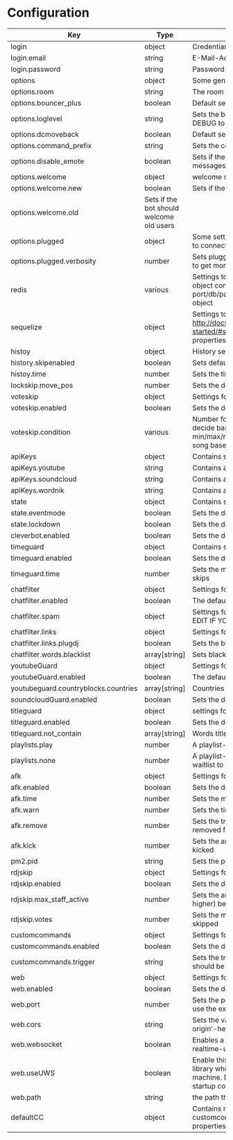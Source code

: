 # Configuration


|Key|Type|Description|
|---|---|---|
|login|object|Credentianls to login to plug.dj|
|login.email|string|E-Mail-Address to login|
|login.password|string|Password to login|
|options|object|Some general settings for the bot|
|options.room|string|The room to join|
|options.bouncer_plus|boolean|Default setting for Bouncer+|
|options.loglevel|string|Sets the bot's loglevel. Defaults to INFO, use DEBUG to for extended output|
|options.dcmoveback|boolean|Default setting for DCMoveBack|
|options.command_prefix|string|Sets the commandprefix, defaults to !|
|options.disable_emote|boolean|Sets if the bot should automatically delete all /me-messages from non-staff|
|options.welcome|object|welcome settings|
|options.welcome.new|boolean|Sets if the bot should welcome new users|
|options.welcome.old|Sets if the bot should welcome old users|
|options.plugged|object|Some settings for plugged, the underlying module to connect to plug.dj|
|options.plugged.verbosity|number|Sets plugged verbosity, defaults to 1, set it higher to get more messages|
|redis|various|Settings to connect to redis, pass a redis-url, or an object containing at least a host-value. To set port/db/password, just add these properties to the object|
|sequelize|object|Settings to connect to an SQL-database, refer to http://docs.sequelizejs.com/en/latest/docs/getting-started/#setting-up-a-connection for the properties|
|histoy|object|History settings|
|history.skipenabled|boolean|Sets default value for historyskip|
|histoy.time|number|Sets the time in minutes a song stays on the history|
|lockskip.move_pos|number|Sets the default position for lockskip|
|voteskip|object|Settings for voteskip|
|voteskip.enabled|boolean|Sets the default value for VoteSkip|
|voteskip.condition|various|Number for a fixed number of mehs, function to decide based on a custom function or object with min/max/ratio properties to decide when to skip a song based on votes|
|apiKeys|object|Contains some keys to access various apis|
|apiKeys.youtube|string|Contains an apiKey for the youTube data api|
|apiKeys.soundcloud|string|Contains an apiKey for soundcloud|
|apiKeys.wordnik|string|Contains an apiKey for wordnik|
|state|object|Contains some state-settings for the bot|
|state.eventmode|boolean|Sets the default value for eventmode|
|state.lockdown|boolean|Sets the default value for lockdown|
|cleverbot.enabled|boolean|Sets the default value for cleverbot|
|timeguard|object|Contains some settings for timeguard|
|timeguard.enabled|boolean|Sets the default value for timeguard|
|timeguard.time|number|Sets the maximum songlength before the timeguard skips|
|chatfilter|object|Settings for the chatfilter|
|chatfilter.enabled|boolean|The default value for chatfilter|
|chatfilter.spam|object|Settings for the aggresivity of the chatfilter, ONLY EDIT IF YOU KNOW WHAT YOU ARE DOING|
|chatfilter.links|object|Settings for blocking links|
|chatfilter.links.plugdj|boolean|Sets the blocker for plugdj-links|
|chatfilter.words.blacklist|array[string]|Sets blacklisted words|
|youtubeGuard|object|Settings for youtubeGuard|
|youtubeGuard.enabled|boolean|The default value for youtubeGuard|
|youtubeguard.countryblocks.countries|array[string]|Countries all songs have to be available in|
|soundcloudGuard.enabled|boolean|Sets the default value for soundcloudGuard|
|titleguard|object|settings for titleguard|
|titleguard.enabled|boolean|Sets the default value for titleguard|
|titleguard.not_contain|array[string]|Words titles are forbidden to contain|
|playlists.play|number|A playlist-id for the bot to play when in the waitlist|
|playlists.none|number|A playlist-id for the bot to activate when not in waitlist to avoid being acidentially added|
|afk|object|Settings for the afk-function|
|afk.enabled|boolean|Sets the default value for afk|
|afk.time|number|Sets the maximum afk time in seconds|
|afk.warn|number|Sets the time between warnings in seconds|
|afk.remove|number|Sets the tme after a warning before the user is removed from the waitlist|
|afk.kick|number|Sets the amount of removes before the user is kicked|
|pm2.pid|string|Sets the pm2-processid to rstart the bot|
|rdjskip|object|Settings for rdjskip|
|rdjskip.enabled|boolean|Sets the default value for rdjskip|
|rdjskip.max_staff_active|number|Sets the amount of active staff (bouncer and higher) before rdjskip is disabled|
|rdjskip.votes|number|Sets the mumber of required votes before a song is skipped|
|customcommands|object|Settings for customcommands|
|customcommands.enabled|boolean|Sets the default value for customcommands|
|customcommands.trigger|string|Sets the trigger (prefix) for customcommands. should be diffrent to the commandtrigger|
|web|object|Settings for the json-api|
|web.enabled|boolean|Sets the default value for web|
|web.port|number|Sets the port to listen on. Set it to null if you want to use the exported express app as middleware|
|web.cors|string|Sets the value for the 'access-control-allow-origin'-header|
|web.websocket|boolean|Enables a simple websocket-server to broadcast realtime-updates|
|web.useUWS|boolean|Enable this to use a more performant websocket-library which requires a c++-compiler on you machine. Disable it, if your bot throws an error at startup concerning uWebsocket|
|web.path|string|the path the api runs under|
|defaultCC|object|Contains multiple objects with default customcommands, see config.example.js for their properties|

